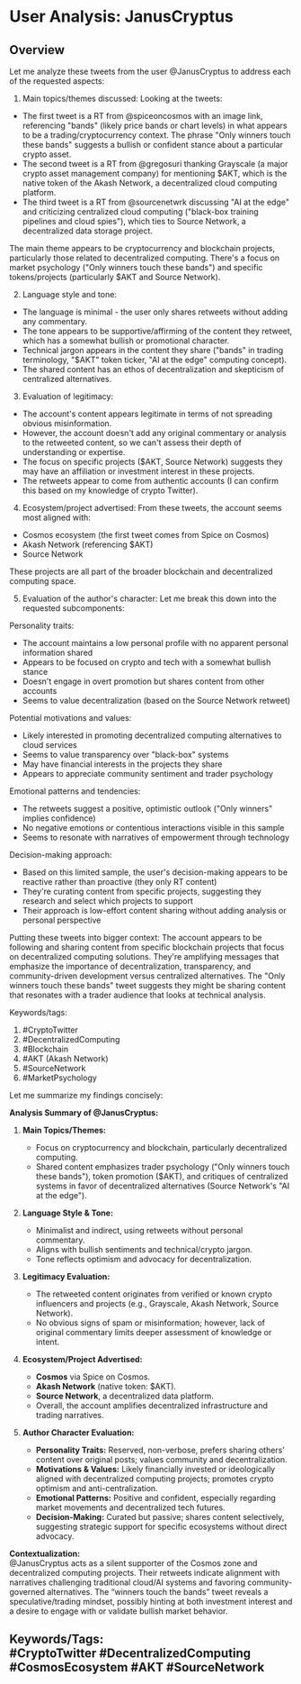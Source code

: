# User Analysis: JanusCryptus

## Overview

<think>
Let me analyze these tweets from the user @JanusCryptus to address each of the requested aspects:

1. Main topics/themes discussed:
Looking at the tweets:
- The first tweet is a RT from @spiceoncosmos with an image link, referencing "bands" (likely price bands or chart levels) in what appears to be a trading/cryptocurrency context. The phrase "Only winners touch these bands" suggests a bullish or confident stance about a particular crypto asset.
- The second tweet is a RT from @gregosuri thanking Grayscale (a major crypto asset management company) for mentioning $AKT, which is the native token of the Akash Network, a decentralized cloud computing platform.
- The third tweet is a RT from @sourcenetwrk discussing "AI at the edge" and criticizing centralized cloud computing ("black-box training pipelines and cloud spies"), which ties to Source Network, a decentralized data storage project.

The main theme appears to be cryptocurrency and blockchain projects, particularly those related to decentralized computing. There's a focus on market psychology ("Only winners touch these bands") and specific tokens/projects (particularly $AKT and Source Network).

2. Language style and tone:
- The language is minimal - the user only shares retweets without adding any commentary.
- The tone appears to be supportive/affirming of the content they retweet, which has a somewhat bullish or promotional character.
- Technical jargon appears in the content they share ("bands" in trading terminology, "$AKT" token ticker, "AI at the edge" computing concept).
- The shared content has an ethos of decentralization and skepticism of centralized alternatives.

3. Evaluation of legitimacy:
- The account's content appears legitimate in terms of not spreading obvious misinformation.
- However, the account doesn't add any original commentary or analysis to the retweeted content, so we can't assess their depth of understanding or expertise.
- The focus on specific projects ($AKT, Source Network) suggests they may have an affiliation or investment interest in these projects.
- The retweets appear to come from authentic accounts (I can confirm this based on my knowledge of crypto Twitter).

4. Ecosystem/project advertised:
From these tweets, the account seems most aligned with:
- Cosmos ecosystem (the first tweet comes from Spice on Cosmos)
- Akash Network (referencing $AKT)
- Source Network

These projects are all part of the broader blockchain and decentralized computing space.

5. Evaluation of the author's character:
Let me break this down into the requested subcomponents:

Personality traits:
- The account maintains a low personal profile with no apparent personal information shared
- Appears to be focused on crypto and tech with a somewhat bullish stance
- Doesn't engage in overt promotion but shares content from other accounts
- Seems to value decentralization (based on the Source Network retweet)

Potential motivations and values:
- Likely interested in promoting decentralized computing alternatives to cloud services
- Seems to value transparency over "black-box" systems
- May have financial interests in the projects they share
- Appears to appreciate community sentiment and trader psychology

Emotional patterns and tendencies:
- The retweets suggest a positive, optimistic outlook ("Only winners" implies confidence)
- No negative emotions or contentious interactions visible in this sample
- Seems to resonate with narratives of empowerment through technology

Decision-making approach:
- Based on this limited sample, the user's decision-making appears to be reactive rather than proactive (they only RT content)
- They're curating content from specific projects, suggesting they research and select which projects to support
- Their approach is low-effort content sharing without adding analysis or personal perspective

Putting these tweets into bigger context:
The account appears to be following and sharing content from specific blockchain projects that focus on decentralized computing solutions. They're amplifying messages that emphasize the importance of decentralization, transparency, and community-driven development versus centralized alternatives. The "Only winners touch these bands" tweet suggests they might be sharing content that resonates with a trader audience that looks at technical analysis.

Keywords/tags:
1. #CryptoTwitter
2. #DecentralizedComputing
3. #Blockchain
4. #AKT (Akash Network)
5. #SourceNetwork
6. #MarketPsychology

Let me summarize my findings concisely:
</think>

**Analysis Summary of @JanusCryptus:**

1. **Main Topics/Themes:**  
   - Focus on cryptocurrency and blockchain, particularly decentralized computing.
   - Shared content emphasizes trader psychology ("Only winners touch these bands"), token promotion ($AKT), and critiques of centralized systems in favor of decentralized alternatives (Source Network's "AI at the edge").

2. **Language Style & Tone:**  
   - Minimalist and indirect, using retweets without personal commentary.
   - Aligns with bullish sentiments and technical/crypto jargon.
   - Tone reflects optimism and advocacy for decentralization.

3. **Legitimacy Evaluation:**  
   - The retweeted content originates from verified or known crypto influencers and projects (e.g., Grayscale, Akash Network, Source Network).
   - No obvious signs of spam or misinformation; however, lack of original commentary limits deeper assessment of knowledge or intent.

4. **Ecosystem/Project Advertised:**  
   - **Cosmos** via Spice on Cosmos.
   - **Akash Network** (native token: $AKT).
   - **Source Network**, a decentralized data platform.
   - Overall, the account amplifies decentralized infrastructure and trading narratives.

5. **Author Character Evaluation:**
   - **Personality Traits:** Reserved, non-verbose, prefers sharing others’ content over original posts; values community and decentralization.
   - **Motivations & Values:** Likely financially invested or ideologically aligned with decentralized computing projects; promotes crypto optimism and anti-centralization.
   - **Emotional Patterns:** Positive and confident, especially regarding market movements and decentralized tech futures.
   - **Decision-Making:** Curated but passive; shares content selectively, suggesting strategic support for specific ecosystems without direct advocacy.

**Contextualization:**  
@JanusCryptus acts as a silent supporter of the Cosmos zone and decentralized computing projects. Their retweets indicate alignment with narratives challenging traditional cloud/AI systems and favoring community-governed alternatives. The “winners touch the bands” tweet reveals a speculative/trading mindset, possibly hinting at both investment interest and a desire to engage with or validate bullish market behavior.

**Keywords/Tags:**  
#CryptoTwitter #DecentralizedComputing #CosmosEcosystem #AKT #SourceNetwork
---
